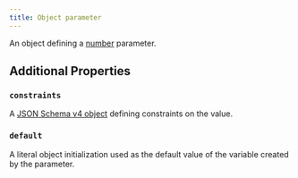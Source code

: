 ```yaml
---
title: Object parameter
---
```


An object defining a [number](../../types/number.md) parameter.

## Additional Properties

### `constraints`

A [JSON Schema v4 object](https://tools.ietf.org/html/draft-wright-json-schema-00) defining constraints on the value.

### `default`

A literal object initialization used as the default value of the variable created by the parameter.
